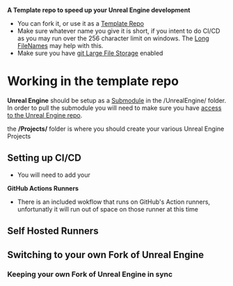 **A Template repo to speed up your Unreal Engine development**

- You can fork it, or use it as a [Template Repo](https://css-tricks.com/using-github-template-repos-to-jump-start-static-site-projects/)
- Make sure whatever name you give it is short, if you intent to do CI/CD as you may run over the 256 character limit on windows. The [Long FileNames](/Tools/LongFileNamesEnabled.reg) may help with this.
- Make sure you have [git Large File Storage](https://docs.github.com/en/github/managing-large-files/configuring-git-large-file-storage) enabled

# Working in the template repo

**Unreal Engine** should be setup as a [Submodule](https://git-scm.com/book/en/v2/Git-Tools-Submodules) in the /UnrealEngine/ folder. In order to pull the submodule you will need to make sure you have [access to the Unreal Engine repo](https://www.unrealengine.com/en-US/ue4-on-github).

the **/Projects/** folder is where you should create your various Unreal Engine Projects

## Setting up CI/CD

- You will need to add your

**GitHub Actions Runners**
- There is an included wokflow that runs on GitHub's Action runners, unfortunatly it will run out of space on those runner at this time

**Self Hosted Runners**
- 

## Switching to your own Fork of Unreal Engine

### Keeping your own Fork of Unreal Engine in sync

